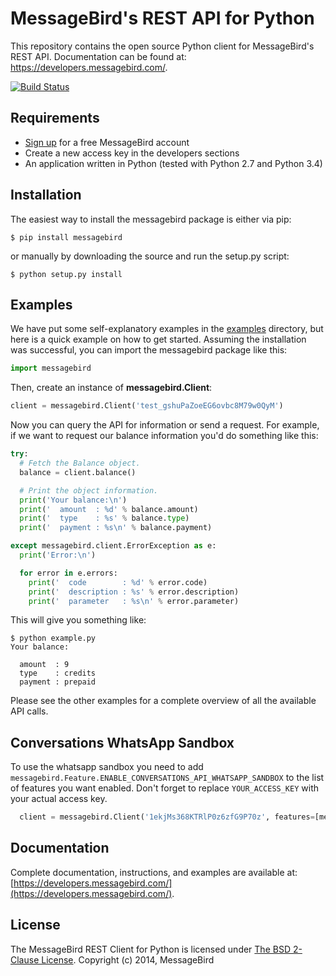 MessageBird's REST API for Python
=================================
This repository contains the open source Python client for MessageBird's REST API. Documentation can be found at: https://developers.messagebird.com/.

[![Build Status](https://travis-ci.org/messagebird/python-rest-api.svg?branch=master)](https://travis-ci.org/messagebird/python-rest-api)

Requirements
------------
- [Sign up](https://www.messagebird.com/en/signup) for a free MessageBird account
- Create a new access key in the developers sections
- An application written in Python (tested with Python 2.7 and Python 3.4)

Installation
------------
The easiest way to install the messagebird package is either via pip:

```
$ pip install messagebird
```

or manually by downloading the source and run the setup.py script:

```
$ python setup.py install
```

Examples
--------
We have put some self-explanatory examples in the [examples](https://github.com/messagebird/python-rest-api/tree/master/examples) directory, but here is a quick example on how to get started. Assuming the installation was successful, you can import the messagebird package like this:

```python
import messagebird
```

Then, create an instance of **messagebird.Client**:

```python
client = messagebird.Client('test_gshuPaZoeEG6ovbc8M79w0QyM')
```

Now you can query the API for information or send a request. For example, if we want to request our balance information you'd do something like this:

```python
try:
  # Fetch the Balance object.
  balance = client.balance()

  # Print the object information.
  print('Your balance:\n')
  print('  amount  : %d' % balance.amount)
  print('  type    : %s' % balance.type)
  print('  payment : %s\n' % balance.payment)

except messagebird.client.ErrorException as e:
  print('Error:\n')

  for error in e.errors:
    print('  code        : %d' % error.code)
    print('  description : %s' % error.description)
    print('  parameter   : %s\n' % error.parameter)

```

This will give you something like:
```shell
$ python example.py
Your balance:

  amount  : 9 
  type    : credits
  payment : prepaid
```

Please see the other examples for a complete overview of all the available API calls.

Conversations WhatsApp Sandbox
-------------
To use the whatsapp sandbox you need to add `messagebird.Feature.ENABLE_CONVERSATIONS_API_WHATSAPP_SANDBOX` to the list of features you want enabled. Don't forget to replace `YOUR_ACCESS_KEY` with your actual access key.

```python
  client = messagebird.Client('1ekjMs368KTRlP0z6zfG9P70z', features=[messagebird.Feature.ENABLE_CONVERSATIONS_API_WHATSAPP_SANDBOX])
```

Documentation
-------------
Complete documentation, instructions, and examples are available at:
[https://developers.messagebird.com/](https://developers.messagebird.com/).

License
-------
The MessageBird REST Client for Python is licensed under [The BSD 2-Clause License](http://opensource.org/licenses/BSD-2-Clause). Copyright (c) 2014, MessageBird
